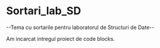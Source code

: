 # Sortari_lab_SD
--Tema cu sortarile pentru laboratorul de Structuri de Date--

Am incarcat intregul proiect de code blocks.
